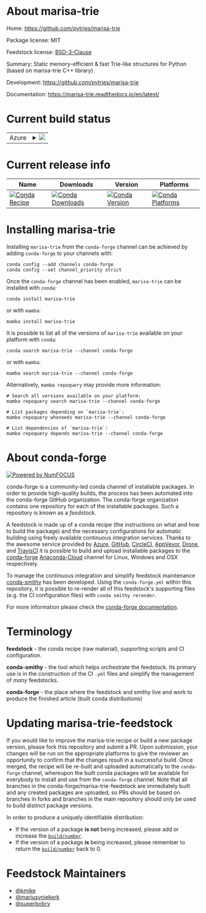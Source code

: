 About marisa-trie
=================

Home: https://github.com/pytries/marisa-trie

Package license: MIT

Feedstock license: [BSD-3-Clause](https://github.com/conda-forge/python-marisa-trie-feedstock/blob/main/LICENSE.txt)

Summary: Static memory-efficient & fast Trie-like structures for Python (based on marisa-trie C++ library)

Development: https://github.com/pytries/marisa-trie

Documentation: https://marisa-trie.readthedocs.io/en/latest/

Current build status
====================


<table>
    
  <tr>
    <td>Azure</td>
    <td>
      <details>
        <summary>
          <a href="https://dev.azure.com/conda-forge/feedstock-builds/_build/latest?definitionId=5476&branchName=main">
            <img src="https://dev.azure.com/conda-forge/feedstock-builds/_apis/build/status/python-marisa-trie-feedstock?branchName=main">
          </a>
        </summary>
        <table>
          <thead><tr><th>Variant</th><th>Status</th></tr></thead>
          <tbody><tr>
              <td>linux_64_python3.10.____cpython</td>
              <td>
                <a href="https://dev.azure.com/conda-forge/feedstock-builds/_build/latest?definitionId=5476&branchName=main">
                  <img src="https://dev.azure.com/conda-forge/feedstock-builds/_apis/build/status/python-marisa-trie-feedstock?branchName=main&jobName=linux&configuration=linux_64_python3.10.____cpython" alt="variant">
                </a>
              </td>
            </tr><tr>
              <td>linux_64_python3.7.____cpython</td>
              <td>
                <a href="https://dev.azure.com/conda-forge/feedstock-builds/_build/latest?definitionId=5476&branchName=main">
                  <img src="https://dev.azure.com/conda-forge/feedstock-builds/_apis/build/status/python-marisa-trie-feedstock?branchName=main&jobName=linux&configuration=linux_64_python3.7.____cpython" alt="variant">
                </a>
              </td>
            </tr><tr>
              <td>linux_64_python3.8.____73_pypy</td>
              <td>
                <a href="https://dev.azure.com/conda-forge/feedstock-builds/_build/latest?definitionId=5476&branchName=main">
                  <img src="https://dev.azure.com/conda-forge/feedstock-builds/_apis/build/status/python-marisa-trie-feedstock?branchName=main&jobName=linux&configuration=linux_64_python3.8.____73_pypy" alt="variant">
                </a>
              </td>
            </tr><tr>
              <td>linux_64_python3.8.____cpython</td>
              <td>
                <a href="https://dev.azure.com/conda-forge/feedstock-builds/_build/latest?definitionId=5476&branchName=main">
                  <img src="https://dev.azure.com/conda-forge/feedstock-builds/_apis/build/status/python-marisa-trie-feedstock?branchName=main&jobName=linux&configuration=linux_64_python3.8.____cpython" alt="variant">
                </a>
              </td>
            </tr><tr>
              <td>linux_64_python3.9.____73_pypy</td>
              <td>
                <a href="https://dev.azure.com/conda-forge/feedstock-builds/_build/latest?definitionId=5476&branchName=main">
                  <img src="https://dev.azure.com/conda-forge/feedstock-builds/_apis/build/status/python-marisa-trie-feedstock?branchName=main&jobName=linux&configuration=linux_64_python3.9.____73_pypy" alt="variant">
                </a>
              </td>
            </tr><tr>
              <td>linux_64_python3.9.____cpython</td>
              <td>
                <a href="https://dev.azure.com/conda-forge/feedstock-builds/_build/latest?definitionId=5476&branchName=main">
                  <img src="https://dev.azure.com/conda-forge/feedstock-builds/_apis/build/status/python-marisa-trie-feedstock?branchName=main&jobName=linux&configuration=linux_64_python3.9.____cpython" alt="variant">
                </a>
              </td>
            </tr><tr>
              <td>osx_64_python3.10.____cpython</td>
              <td>
                <a href="https://dev.azure.com/conda-forge/feedstock-builds/_build/latest?definitionId=5476&branchName=main">
                  <img src="https://dev.azure.com/conda-forge/feedstock-builds/_apis/build/status/python-marisa-trie-feedstock?branchName=main&jobName=osx&configuration=osx_64_python3.10.____cpython" alt="variant">
                </a>
              </td>
            </tr><tr>
              <td>osx_64_python3.7.____cpython</td>
              <td>
                <a href="https://dev.azure.com/conda-forge/feedstock-builds/_build/latest?definitionId=5476&branchName=main">
                  <img src="https://dev.azure.com/conda-forge/feedstock-builds/_apis/build/status/python-marisa-trie-feedstock?branchName=main&jobName=osx&configuration=osx_64_python3.7.____cpython" alt="variant">
                </a>
              </td>
            </tr><tr>
              <td>osx_64_python3.8.____73_pypy</td>
              <td>
                <a href="https://dev.azure.com/conda-forge/feedstock-builds/_build/latest?definitionId=5476&branchName=main">
                  <img src="https://dev.azure.com/conda-forge/feedstock-builds/_apis/build/status/python-marisa-trie-feedstock?branchName=main&jobName=osx&configuration=osx_64_python3.8.____73_pypy" alt="variant">
                </a>
              </td>
            </tr><tr>
              <td>osx_64_python3.8.____cpython</td>
              <td>
                <a href="https://dev.azure.com/conda-forge/feedstock-builds/_build/latest?definitionId=5476&branchName=main">
                  <img src="https://dev.azure.com/conda-forge/feedstock-builds/_apis/build/status/python-marisa-trie-feedstock?branchName=main&jobName=osx&configuration=osx_64_python3.8.____cpython" alt="variant">
                </a>
              </td>
            </tr><tr>
              <td>osx_64_python3.9.____73_pypy</td>
              <td>
                <a href="https://dev.azure.com/conda-forge/feedstock-builds/_build/latest?definitionId=5476&branchName=main">
                  <img src="https://dev.azure.com/conda-forge/feedstock-builds/_apis/build/status/python-marisa-trie-feedstock?branchName=main&jobName=osx&configuration=osx_64_python3.9.____73_pypy" alt="variant">
                </a>
              </td>
            </tr><tr>
              <td>osx_64_python3.9.____cpython</td>
              <td>
                <a href="https://dev.azure.com/conda-forge/feedstock-builds/_build/latest?definitionId=5476&branchName=main">
                  <img src="https://dev.azure.com/conda-forge/feedstock-builds/_apis/build/status/python-marisa-trie-feedstock?branchName=main&jobName=osx&configuration=osx_64_python3.9.____cpython" alt="variant">
                </a>
              </td>
            </tr><tr>
              <td>win_64_python3.10.____cpython</td>
              <td>
                <a href="https://dev.azure.com/conda-forge/feedstock-builds/_build/latest?definitionId=5476&branchName=main">
                  <img src="https://dev.azure.com/conda-forge/feedstock-builds/_apis/build/status/python-marisa-trie-feedstock?branchName=main&jobName=win&configuration=win_64_python3.10.____cpython" alt="variant">
                </a>
              </td>
            </tr><tr>
              <td>win_64_python3.7.____73_pypy</td>
              <td>
                <a href="https://dev.azure.com/conda-forge/feedstock-builds/_build/latest?definitionId=5476&branchName=master">
                  <img src="https://dev.azure.com/conda-forge/feedstock-builds/_apis/build/status/python-marisa-trie-feedstock?branchName=master&jobName=win&configuration=win_64_python3.7.____73_pypy" alt="variant">
                </a>
              </td>
            </tr><tr>
              <td>win_64_python3.7.____cpython</td>
              <td>
                <a href="https://dev.azure.com/conda-forge/feedstock-builds/_build/latest?definitionId=5476&branchName=main">
                  <img src="https://dev.azure.com/conda-forge/feedstock-builds/_apis/build/status/python-marisa-trie-feedstock?branchName=main&jobName=win&configuration=win_64_python3.7.____cpython" alt="variant">
                </a>
              </td>
            </tr><tr>
              <td>win_64_python3.8.____73_pypy</td>
              <td>
                <a href="https://dev.azure.com/conda-forge/feedstock-builds/_build/latest?definitionId=5476&branchName=main">
                  <img src="https://dev.azure.com/conda-forge/feedstock-builds/_apis/build/status/python-marisa-trie-feedstock?branchName=main&jobName=win&configuration=win_64_python3.8.____73_pypy" alt="variant">
                </a>
              </td>
            </tr><tr>
              <td>win_64_python3.8.____cpython</td>
              <td>
                <a href="https://dev.azure.com/conda-forge/feedstock-builds/_build/latest?definitionId=5476&branchName=main">
                  <img src="https://dev.azure.com/conda-forge/feedstock-builds/_apis/build/status/python-marisa-trie-feedstock?branchName=main&jobName=win&configuration=win_64_python3.8.____cpython" alt="variant">
                </a>
              </td>
            </tr><tr>
              <td>win_64_python3.9.____73_pypy</td>
              <td>
                <a href="https://dev.azure.com/conda-forge/feedstock-builds/_build/latest?definitionId=5476&branchName=main">
                  <img src="https://dev.azure.com/conda-forge/feedstock-builds/_apis/build/status/python-marisa-trie-feedstock?branchName=main&jobName=win&configuration=win_64_python3.9.____73_pypy" alt="variant">
                </a>
              </td>
            </tr><tr>
              <td>win_64_python3.9.____cpython</td>
              <td>
                <a href="https://dev.azure.com/conda-forge/feedstock-builds/_build/latest?definitionId=5476&branchName=main">
                  <img src="https://dev.azure.com/conda-forge/feedstock-builds/_apis/build/status/python-marisa-trie-feedstock?branchName=main&jobName=win&configuration=win_64_python3.9.____cpython" alt="variant">
                </a>
              </td>
            </tr>
          </tbody>
        </table>
      </details>
    </td>
  </tr>
</table>

Current release info
====================

| Name | Downloads | Version | Platforms |
| --- | --- | --- | --- |
| [![Conda Recipe](https://img.shields.io/badge/recipe-marisa--trie-green.svg)](https://anaconda.org/conda-forge/marisa-trie) | [![Conda Downloads](https://img.shields.io/conda/dn/conda-forge/marisa-trie.svg)](https://anaconda.org/conda-forge/marisa-trie) | [![Conda Version](https://img.shields.io/conda/vn/conda-forge/marisa-trie.svg)](https://anaconda.org/conda-forge/marisa-trie) | [![Conda Platforms](https://img.shields.io/conda/pn/conda-forge/marisa-trie.svg)](https://anaconda.org/conda-forge/marisa-trie) |

Installing marisa-trie
======================

Installing `marisa-trie` from the `conda-forge` channel can be achieved by adding `conda-forge` to your channels with:

```
conda config --add channels conda-forge
conda config --set channel_priority strict
```

Once the `conda-forge` channel has been enabled, `marisa-trie` can be installed with `conda`:

```
conda install marisa-trie
```

or with `mamba`:

```
mamba install marisa-trie
```

It is possible to list all of the versions of `marisa-trie` available on your platform with `conda`:

```
conda search marisa-trie --channel conda-forge
```

or with `mamba`:

```
mamba search marisa-trie --channel conda-forge
```

Alternatively, `mamba repoquery` may provide more information:

```
# Search all versions available on your platform:
mamba repoquery search marisa-trie --channel conda-forge

# List packages depending on `marisa-trie`:
mamba repoquery whoneeds marisa-trie --channel conda-forge

# List dependencies of `marisa-trie`:
mamba repoquery depends marisa-trie --channel conda-forge
```


About conda-forge
=================

[![Powered by
NumFOCUS](https://img.shields.io/badge/powered%20by-NumFOCUS-orange.svg?style=flat&colorA=E1523D&colorB=007D8A)](https://numfocus.org)

conda-forge is a community-led conda channel of installable packages.
In order to provide high-quality builds, the process has been automated into the
conda-forge GitHub organization. The conda-forge organization contains one repository
for each of the installable packages. Such a repository is known as a *feedstock*.

A feedstock is made up of a conda recipe (the instructions on what and how to build
the package) and the necessary configurations for automatic building using freely
available continuous integration services. Thanks to the awesome service provided by
[Azure](https://azure.microsoft.com/en-us/services/devops/), [GitHub](https://github.com/),
[CircleCI](https://circleci.com/), [AppVeyor](https://www.appveyor.com/),
[Drone](https://cloud.drone.io/welcome), and [TravisCI](https://travis-ci.com/)
it is possible to build and upload installable packages to the
[conda-forge](https://anaconda.org/conda-forge) [Anaconda-Cloud](https://anaconda.org/)
channel for Linux, Windows and OSX respectively.

To manage the continuous integration and simplify feedstock maintenance
[conda-smithy](https://github.com/conda-forge/conda-smithy) has been developed.
Using the ``conda-forge.yml`` within this repository, it is possible to re-render all of
this feedstock's supporting files (e.g. the CI configuration files) with ``conda smithy rerender``.

For more information please check the [conda-forge documentation](https://conda-forge.org/docs/).

Terminology
===========

**feedstock** - the conda recipe (raw material), supporting scripts and CI configuration.

**conda-smithy** - the tool which helps orchestrate the feedstock.
                   Its primary use is in the construction of the CI ``.yml`` files
                   and simplify the management of *many* feedstocks.

**conda-forge** - the place where the feedstock and smithy live and work to
                  produce the finished article (built conda distributions)


Updating marisa-trie-feedstock
==============================

If you would like to improve the marisa-trie recipe or build a new
package version, please fork this repository and submit a PR. Upon submission,
your changes will be run on the appropriate platforms to give the reviewer an
opportunity to confirm that the changes result in a successful build. Once
merged, the recipe will be re-built and uploaded automatically to the
`conda-forge` channel, whereupon the built conda packages will be available for
everybody to install and use from the `conda-forge` channel.
Note that all branches in the conda-forge/marisa-trie-feedstock are
immediately built and any created packages are uploaded, so PRs should be based
on branches in forks and branches in the main repository should only be used to
build distinct package versions.

In order to produce a uniquely identifiable distribution:
 * If the version of a package **is not** being increased, please add or increase
   the [``build/number``](https://docs.conda.io/projects/conda-build/en/latest/resources/define-metadata.html#build-number-and-string).
 * If the version of a package **is** being increased, please remember to return
   the [``build/number``](https://docs.conda.io/projects/conda-build/en/latest/resources/define-metadata.html#build-number-and-string)
   back to 0.

Feedstock Maintainers
=====================

* [@kmike](https://github.com/kmike/)
* [@mariusvniekerk](https://github.com/mariusvniekerk/)
* [@superbobry](https://github.com/superbobry/)

